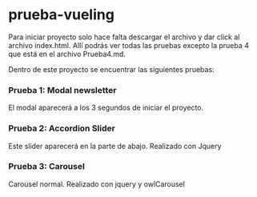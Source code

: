# prueba-vueling

Para iniciar proyecto solo hace falta descargar el archivo y dar click al archivo index.html. Allí podrás ver todas las pruebas excepto la prueba 4 que está en el archivo Prueba4.md.

Dentro de este proyecto se encuentrar las siguientes pruebas:

### Prueba 1: Modal newsletter
El modal aparecerá a los 3 segundos de iniciar el proyecto.

### Prueba 2: Accordion Slider
Este slider aparecerá en la parte de abajo. Realizado con Jquery

### Prueba 3: Carousel
Carousel normal. Realizado con jquery y owlCarousel
